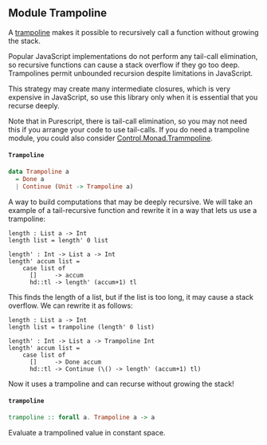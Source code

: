 ## Module Trampoline

A [trampoline](http://en.wikipedia.org/wiki/Tail-recursive_function#Through_trampolining)
makes it possible to recursively call a function without growing the stack.

Popular JavaScript implementations do not perform any tail-call elimination, so
recursive functions can cause a stack overflow if they go too deep. Trampolines
permit unbounded recursion despite limitations in JavaScript.

This strategy may create many intermediate closures, which is very expensive in
JavaScript, so use this library only when it is essential that you recurse deeply.

Note that in Purescript, there is tail-call elimination, so you may not need this if you
arrange your code to use tail-calls. If you do need a trampoline module, you could
also consider [Control.Monad.Trammpoline](https://pursuit.purescript.org/packages/purescript-free/0.9.1/docs/Control.Monad.Trampoline).

#### `Trampoline`

``` purescript
data Trampoline a
  = Done a
  | Continue (Unit -> Trampoline a)
```

A way to build computations that may be deeply recursive. We will take an
example of a tail-recursive function and rewrite it in a way that lets us use
a trampoline:

    length : List a -> Int
    length list = length' 0 list

    length' : Int -> List a -> Int
    length' accum list =
        case list of
          []     -> accum
          hd::tl -> length' (accum+1) tl

This finds the length of a list, but if the list is too long, it may cause a
stack overflow. We can rewrite it as follows:

    length : List a -> Int
    length list = trampoline (length' 0 list)

    length' : Int -> List a -> Trampoline Int
    length' accum list =
        case list of
          []     -> Done accum
          hd::tl -> Continue (\() -> length' (accum+1) tl)

Now it uses a trampoline and can recurse without growing the stack!

#### `trampoline`

``` purescript
trampoline :: forall a. Trampoline a -> a
```

Evaluate a trampolined value in constant space.


